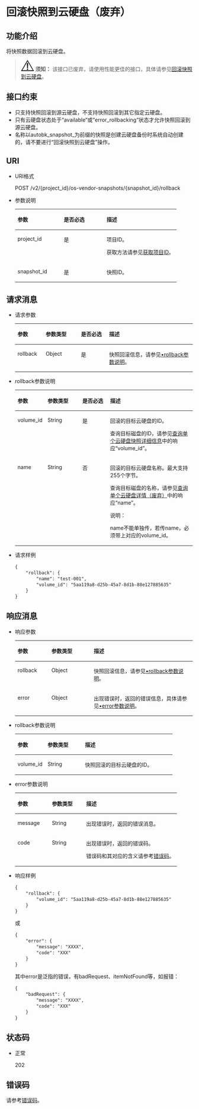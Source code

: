 # 回滚快照到云硬盘（废弃）<a name="evs_04_2022"></a>

## 功能介绍<a name="section29798282112049"></a>

将快照数据回滚到云硬盘。

>![](public_sys-resources/icon-notice.gif) **须知：** 
>该接口已废弃，请使用性能更佳的接口，具体请参见[回滚快照到云硬盘](回滚快照到云硬盘-API-v2.md)。

## 接口约束<a name="section18412201112049"></a>

-   只支持快照回滚到源云硬盘，不支持快照回滚到其它指定云硬盘。
-   只有云硬盘状态处于“available“或“error\_rollbacking“状态才允许快照回滚到源云硬盘。
-   名称以autobk\_snapshot\_为前缀的快照是创建云硬盘备份时系统自动创建的，请不要进行“回滚快照到云硬盘”操作。

## URI<a name="section56404342112049"></a>

-   URI格式

    POST /v2/\{project\_id\}/os-vendor-snapshots/\{snapshot\_id\}/rollback


-   参数说明

    <a name="table37114383112049"></a>
    <table><thead align="left"><tr id="row4845983112049"><th class="cellrowborder" valign="top" width="28.57%" id="mcps1.1.4.1.1"><p id="p56980371112049"><a name="p56980371112049"></a><a name="p56980371112049"></a>参数</p>
    </th>
    <th class="cellrowborder" valign="top" width="26.529999999999998%" id="mcps1.1.4.1.2"><p id="p52007339112049"><a name="p52007339112049"></a><a name="p52007339112049"></a>是否必选</p>
    </th>
    <th class="cellrowborder" valign="top" width="44.9%" id="mcps1.1.4.1.3"><p id="p51844944112049"><a name="p51844944112049"></a><a name="p51844944112049"></a>描述</p>
    </th>
    </tr>
    </thead>
    <tbody><tr id="row38690921112049"><td class="cellrowborder" valign="top" width="28.57%" headers="mcps1.1.4.1.1 "><p id="p46956895112049"><a name="p46956895112049"></a><a name="p46956895112049"></a>project_id</p>
    </td>
    <td class="cellrowborder" valign="top" width="26.529999999999998%" headers="mcps1.1.4.1.2 "><p id="p45412121112049"><a name="p45412121112049"></a><a name="p45412121112049"></a>是</p>
    </td>
    <td class="cellrowborder" valign="top" width="44.9%" headers="mcps1.1.4.1.3 "><p id="p54503167112049"><a name="p54503167112049"></a><a name="p54503167112049"></a>项目ID。</p>
    <p id="p55811451337"><a name="p55811451337"></a><a name="p55811451337"></a>获取方法请参见<a href="获取项目ID.md">获取项目ID</a>。</p>
    </td>
    </tr>
    <tr id="row20766463112049"><td class="cellrowborder" valign="top" width="28.57%" headers="mcps1.1.4.1.1 "><p id="p4361939112049"><a name="p4361939112049"></a><a name="p4361939112049"></a>snapshot_id</p>
    </td>
    <td class="cellrowborder" valign="top" width="26.529999999999998%" headers="mcps1.1.4.1.2 "><p id="p17772808112049"><a name="p17772808112049"></a><a name="p17772808112049"></a>是</p>
    </td>
    <td class="cellrowborder" valign="top" width="44.9%" headers="mcps1.1.4.1.3 "><p id="p30311366112049"><a name="p30311366112049"></a><a name="p30311366112049"></a>快照ID。</p>
    </td>
    </tr>
    </tbody>
    </table>


## 请求消息<a name="section54272198112126"></a>

-   请求参数

    <a name="table9185191931813"></a>
    <table><thead align="left"><tr id="row418511198189"><th class="cellrowborder" valign="top" width="15.841584158415841%" id="mcps1.1.5.1.1"><p id="p7185219111814"><a name="p7185219111814"></a><a name="p7185219111814"></a>参数</p>
    </th>
    <th class="cellrowborder" valign="top" width="19.801980198019802%" id="mcps1.1.5.1.2"><p id="p17185419171810"><a name="p17185419171810"></a><a name="p17185419171810"></a>参数类型</p>
    </th>
    <th class="cellrowborder" valign="top" width="15.841584158415841%" id="mcps1.1.5.1.3"><p id="p918520193181"><a name="p918520193181"></a><a name="p918520193181"></a>是否必选</p>
    </th>
    <th class="cellrowborder" valign="top" width="48.51485148514851%" id="mcps1.1.5.1.4"><p id="p31851819151817"><a name="p31851819151817"></a><a name="p31851819151817"></a>描述</p>
    </th>
    </tr>
    </thead>
    <tbody><tr id="row201857197184"><td class="cellrowborder" valign="top" width="15.841584158415841%" headers="mcps1.1.5.1.1 "><p id="p11186181941818"><a name="p11186181941818"></a><a name="p11186181941818"></a>rollback</p>
    </td>
    <td class="cellrowborder" valign="top" width="19.801980198019802%" headers="mcps1.1.5.1.2 "><p id="p5186101971818"><a name="p5186101971818"></a><a name="p5186101971818"></a>Object</p>
    </td>
    <td class="cellrowborder" valign="top" width="15.841584158415841%" headers="mcps1.1.5.1.3 "><p id="p218641911810"><a name="p218641911810"></a><a name="p218641911810"></a>是</p>
    </td>
    <td class="cellrowborder" valign="top" width="48.51485148514851%" headers="mcps1.1.5.1.4 "><p id="p14186519171816"><a name="p14186519171816"></a><a name="p14186519171816"></a>快照回滚信息，请参见<a href="#li37311846112126">•rollback参数说明</a>。</p>
    </td>
    </tr>
    </tbody>
    </table>


-   <a name="li37311846112126"></a>rollback参数说明

    <a name="table262294112126"></a>
    <table><thead align="left"><tr id="row15086975112126"><th class="cellrowborder" valign="top" width="15.841584158415841%" id="mcps1.1.5.1.1"><p id="p14085481112126"><a name="p14085481112126"></a><a name="p14085481112126"></a>参数</p>
    </th>
    <th class="cellrowborder" valign="top" width="19.801980198019802%" id="mcps1.1.5.1.2"><p id="p73303112126"><a name="p73303112126"></a><a name="p73303112126"></a>参数类型</p>
    </th>
    <th class="cellrowborder" valign="top" width="15.841584158415841%" id="mcps1.1.5.1.3"><p id="p5937586112126"><a name="p5937586112126"></a><a name="p5937586112126"></a>是否必选</p>
    </th>
    <th class="cellrowborder" valign="top" width="48.51485148514851%" id="mcps1.1.5.1.4"><p id="p11182433112126"><a name="p11182433112126"></a><a name="p11182433112126"></a>描述</p>
    </th>
    </tr>
    </thead>
    <tbody><tr id="row47675000112126"><td class="cellrowborder" valign="top" width="15.841584158415841%" headers="mcps1.1.5.1.1 "><p id="p36469802112126"><a name="p36469802112126"></a><a name="p36469802112126"></a>volume_id</p>
    </td>
    <td class="cellrowborder" valign="top" width="19.801980198019802%" headers="mcps1.1.5.1.2 "><p id="p1264009112126"><a name="p1264009112126"></a><a name="p1264009112126"></a>String</p>
    </td>
    <td class="cellrowborder" valign="top" width="15.841584158415841%" headers="mcps1.1.5.1.3 "><p id="p35275900112126"><a name="p35275900112126"></a><a name="p35275900112126"></a>是</p>
    </td>
    <td class="cellrowborder" valign="top" width="48.51485148514851%" headers="mcps1.1.5.1.4 "><p id="p16492175643818"><a name="p16492175643818"></a><a name="p16492175643818"></a>回滚的目标云硬盘的ID。</p>
    <p id="p38775660112126"><a name="p38775660112126"></a><a name="p38775660112126"></a>查询目标磁盘的ID，请参见<a href="查询单个云硬盘快照详细信息-API-v2.md">查询单个云硬盘快照详细信息</a>中的响应“volume_id”。</p>
    </td>
    </tr>
    <tr id="row13436622112126"><td class="cellrowborder" valign="top" width="15.841584158415841%" headers="mcps1.1.5.1.1 "><p id="p14624579112126"><a name="p14624579112126"></a><a name="p14624579112126"></a>name</p>
    </td>
    <td class="cellrowborder" valign="top" width="19.801980198019802%" headers="mcps1.1.5.1.2 "><p id="p43740265112126"><a name="p43740265112126"></a><a name="p43740265112126"></a>String</p>
    </td>
    <td class="cellrowborder" valign="top" width="15.841584158415841%" headers="mcps1.1.5.1.3 "><p id="p53300583112126"><a name="p53300583112126"></a><a name="p53300583112126"></a>否</p>
    </td>
    <td class="cellrowborder" valign="top" width="48.51485148514851%" headers="mcps1.1.5.1.4 "><p id="p22380006112126"><a name="p22380006112126"></a><a name="p22380006112126"></a>回滚的目标云硬盘名称。<span id="text9102076152627"><a name="text9102076152627"></a><a name="text9102076152627"></a>最大支持255个字节。</span></p>
    <p id="p33311644194012"><a name="p33311644194012"></a><a name="p33311644194012"></a>查询目标磁盘的名称，请参见<a href="查询单个云硬盘详情-API-v3.md">查询单个云硬盘详情（废弃）</a>中的响应“name”。</p>
    <div class="note" id="note6490498915441"><a name="note6490498915441"></a><a name="note6490498915441"></a><span class="notetitle"> 说明： </span><div class="notebody"><p id="p4727398915441"><a name="p4727398915441"></a><a name="p4727398915441"></a>name不能单独传，若传name，必须带上对应的volume_id。</p>
    </div></div>
    </td>
    </tr>
    </tbody>
    </table>


-   请求样例

    ```
    {
        "rollback": {
            "name": "test-001",
            "volume_id": "5aa119a8-d25b-45a7-8d1b-88e127885635"
        }
    }
    ```


## 响应消息<a name="section50618846112239"></a>

-   响应参数

    <a name="table55593749112239"></a>
    <table><thead align="left"><tr id="row12503066112239"><th class="cellrowborder" valign="top" width="19.05%" id="mcps1.1.4.1.1"><p id="p6115391112239"><a name="p6115391112239"></a><a name="p6115391112239"></a>参数</p>
    </th>
    <th class="cellrowborder" valign="top" width="23.810000000000002%" id="mcps1.1.4.1.2"><p id="p25584640112239"><a name="p25584640112239"></a><a name="p25584640112239"></a>参数类型</p>
    </th>
    <th class="cellrowborder" valign="top" width="57.14%" id="mcps1.1.4.1.3"><p id="p21559929112239"><a name="p21559929112239"></a><a name="p21559929112239"></a>描述</p>
    </th>
    </tr>
    </thead>
    <tbody><tr id="row59821639112239"><td class="cellrowborder" valign="top" width="19.05%" headers="mcps1.1.4.1.1 "><p id="p13714567112239"><a name="p13714567112239"></a><a name="p13714567112239"></a>rollback</p>
    </td>
    <td class="cellrowborder" valign="top" width="23.810000000000002%" headers="mcps1.1.4.1.2 "><p id="p37138152112239"><a name="p37138152112239"></a><a name="p37138152112239"></a>Object</p>
    </td>
    <td class="cellrowborder" valign="top" width="57.14%" headers="mcps1.1.4.1.3 "><p id="p58242347112239"><a name="p58242347112239"></a><a name="p58242347112239"></a>快照回滚信息，请参见<a href="#li1951113011190">•rollback参数说明</a>。</p>
    </td>
    </tr>
    <tr id="row434455911170"><td class="cellrowborder" valign="top" width="19.05%" headers="mcps1.1.4.1.1 "><p id="p129522216412"><a name="p129522216412"></a><a name="p129522216412"></a>error</p>
    </td>
    <td class="cellrowborder" valign="top" width="23.810000000000002%" headers="mcps1.1.4.1.2 "><p id="p1595262111415"><a name="p1595262111415"></a><a name="p1595262111415"></a>Object</p>
    </td>
    <td class="cellrowborder" valign="top" width="57.14%" headers="mcps1.1.4.1.3 "><p id="p109527215417"><a name="p109527215417"></a><a name="p109527215417"></a>出现错误时，返回的错误信息，具体请参见<a href="#li0419202382514">•error参数说明</a>。</p>
    </td>
    </tr>
    </tbody>
    </table>

-   <a name="li1951113011190"></a>rollback参数说明

    <a name="table051223010193"></a>
    <table><thead align="left"><tr id="row1351211309194"><th class="cellrowborder" valign="top" width="19.05%" id="mcps1.1.4.1.1"><p id="p1551203041918"><a name="p1551203041918"></a><a name="p1551203041918"></a>参数</p>
    </th>
    <th class="cellrowborder" valign="top" width="23.810000000000002%" id="mcps1.1.4.1.2"><p id="p11512183013191"><a name="p11512183013191"></a><a name="p11512183013191"></a>参数类型</p>
    </th>
    <th class="cellrowborder" valign="top" width="57.14%" id="mcps1.1.4.1.3"><p id="p451263020195"><a name="p451263020195"></a><a name="p451263020195"></a>描述</p>
    </th>
    </tr>
    </thead>
    <tbody><tr id="row13513173071913"><td class="cellrowborder" valign="top" width="19.05%" headers="mcps1.1.4.1.1 "><p id="p25133307192"><a name="p25133307192"></a><a name="p25133307192"></a>volume_id</p>
    </td>
    <td class="cellrowborder" valign="top" width="23.810000000000002%" headers="mcps1.1.4.1.2 "><p id="p1151353011199"><a name="p1151353011199"></a><a name="p1151353011199"></a>String</p>
    </td>
    <td class="cellrowborder" valign="top" width="57.14%" headers="mcps1.1.4.1.3 "><p id="p451323041912"><a name="p451323041912"></a><a name="p451323041912"></a>快照回滚的目标云硬盘的ID。</p>
    </td>
    </tr>
    </tbody>
    </table>

-   <a name="li0419202382514"></a>error参数说明

    <a name="evs_04_2013_table15441099103019"></a>
    <table><thead align="left"><tr id="evs_04_2013_row54094047103019"><th class="cellrowborder" valign="top" width="21.17788221177882%" id="mcps1.1.4.1.1"><p id="evs_04_2013_p19541716103019"><a name="evs_04_2013_p19541716103019"></a><a name="evs_04_2013_p19541716103019"></a>参数</p>
    </th>
    <th class="cellrowborder" valign="top" width="21.17788221177882%" id="mcps1.1.4.1.2"><p id="evs_04_2013_p39375186103019"><a name="evs_04_2013_p39375186103019"></a><a name="evs_04_2013_p39375186103019"></a>参数类型</p>
    </th>
    <th class="cellrowborder" valign="top" width="57.64423557644236%" id="mcps1.1.4.1.3"><p id="evs_04_2013_p38578950103019"><a name="evs_04_2013_p38578950103019"></a><a name="evs_04_2013_p38578950103019"></a>描述</p>
    </th>
    </tr>
    </thead>
    <tbody><tr id="evs_04_2013_row59401790103019"><td class="cellrowborder" valign="top" width="21.17788221177882%" headers="mcps1.1.4.1.1 "><p id="evs_04_2013_p46815658103019"><a name="evs_04_2013_p46815658103019"></a><a name="evs_04_2013_p46815658103019"></a>message</p>
    </td>
    <td class="cellrowborder" valign="top" width="21.17788221177882%" headers="mcps1.1.4.1.2 "><p id="evs_04_2013_p33971979103019"><a name="evs_04_2013_p33971979103019"></a><a name="evs_04_2013_p33971979103019"></a>String</p>
    </td>
    <td class="cellrowborder" valign="top" width="57.64423557644236%" headers="mcps1.1.4.1.3 "><p id="evs_04_2013_p21623243103019"><a name="evs_04_2013_p21623243103019"></a><a name="evs_04_2013_p21623243103019"></a>出现错误时，返回的错误消息。</p>
    </td>
    </tr>
    <tr id="evs_04_2013_row60391466103019"><td class="cellrowborder" valign="top" width="21.17788221177882%" headers="mcps1.1.4.1.1 "><p id="evs_04_2013_p59870541103019"><a name="evs_04_2013_p59870541103019"></a><a name="evs_04_2013_p59870541103019"></a>code</p>
    </td>
    <td class="cellrowborder" valign="top" width="21.17788221177882%" headers="mcps1.1.4.1.2 "><p id="evs_04_2013_p17675690103019"><a name="evs_04_2013_p17675690103019"></a><a name="evs_04_2013_p17675690103019"></a>String</p>
    </td>
    <td class="cellrowborder" valign="top" width="57.64423557644236%" headers="mcps1.1.4.1.3 "><p id="evs_04_2013_p6087468103019"><a name="evs_04_2013_p6087468103019"></a><a name="evs_04_2013_p6087468103019"></a>出现错误时，返回的错误码。</p>
    <p id="evs_04_2013_p54787218103019"><a name="evs_04_2013_p54787218103019"></a><a name="evs_04_2013_p54787218103019"></a>错误码和其对应的含义请参考<a href="错误码.md">错误码</a>。</p>
    </td>
    </tr>
    </tbody>
    </table>


-   响应样例

    ```
    {
        "rollback": {
            "volume_id": "5aa119a8-d25b-45a7-8d1b-88e127885635"
        }
    }
    ```

    或

    ```
    {
        "error": {
            "message": "XXXX", 
            "code": "XXX"
        }
    }
    ```

    其中error是泛指的错误，有badRequest、itemNotFound等，如报错：

    ```
    {
        "badRequest": {
            "message": "XXXX", 
            "code": "XXX"
        }
    }
    ```


## 状态码<a name="section16529200112352"></a>

-   正常

    202


## 错误码<a name="section431317151242"></a>

请参考[错误码](错误码.md)。

